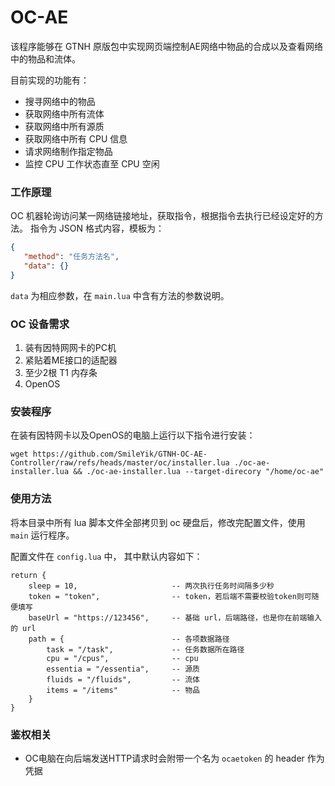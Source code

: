 # OC-AE

该程序能够在 GTNH 原版包中实现网页端控制AE网络中物品的合成以及查看网络中的物品和流体。

目前实现的功能有：

* 搜寻网络中的物品
* 获取网络中所有流体
* 获取网络中所有源质
* 获取网络中所有 CPU 信息
* 请求网络制作指定物品
* 监控 CPU 工作状态直至 CPU 空闲

### 工作原理

OC 机器轮询访问某一网络链接地址，获取指令，根据指令去执行已经设定好的方法。
指令为 JSON 格式内容，模板为：
```json
{
   "method": "任务方法名",
   "data": {}
}
```

`data` 为相应参数，在 `main.lua` 中含有方法的参数说明。

### OC 设备需求

1. 装有因特网网卡的PC机
2. 紧贴着ME接口的适配器
3. 至少2根 T1 内存条
4. OpenOS

### 安装程序

在装有因特网卡以及OpenOS的电脑上运行以下指令进行安装：

```
wget https://github.com/SmileYik/GTNH-OC-AE-Controller/raw/refs/heads/master/oc/installer.lua ./oc-ae-installer.lua && ./oc-ae-installer.lua --target-direcory "/home/oc-ae"
```

### 使用方法

将本目录中所有 lua 脚本文件全部拷贝到 oc 硬盘后，修改完配置文件，使用 `main` 运行程序。

配置文件在 `config.lua` 中， 其中默认内容如下：

```
return {
    sleep = 10,                     -- 两次执行任务时间隔多少秒
    token = "token",                -- token，若后端不需要校验token则可随便填写
    baseUrl = "https://123456",     -- 基础 url，后端路径，也是你在前端输入的 url
    path = {                        -- 各项数据路径
        task = "/task",             -- 任务数据所在路径
        cpu = "/cpus",              -- cpu
        essentia = "/essentia",     -- 源质
        fluids = "/fluids",         -- 流体
        items = "/items"            -- 物品
    }
}
```

### 鉴权相关

* OC电脑在向后端发送HTTP请求时会附带一个名为 `ocaetoken` 的 header 作为凭据
